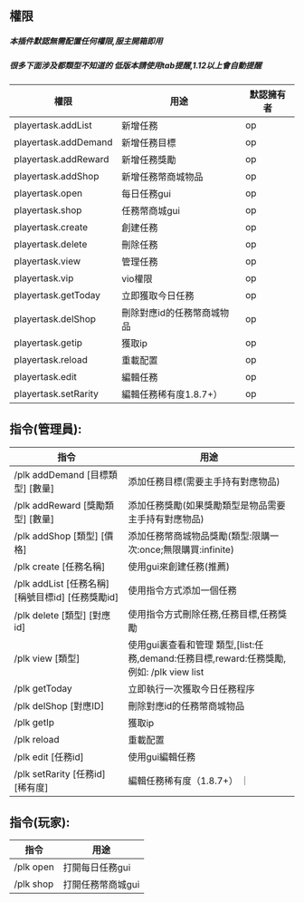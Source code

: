 ## 權限
##### 本插件默認無需配置任何權限,服主開箱即用
##### 很多下面涉及都類型不知道的 低版本請使用tab提醒,1.12以上會自動提醒

|  權限 | 用途  | 默認擁有者 |
| ------------ | ------------ | ------------ |
| playertask.addList  | 新增任務  | op |
| playertask.addDemand  | 新增任務目標  | op |
| playertask.addReward  | 新增任務獎勵  | op |
| playertask.addShop  | 新增任務幣商城物品  | op |
| playertask.open  | 每日任務gui  | op |
| playertask.shop  | 任務幣商城gui  | op |
| playertask.create  | 創建任務  | op |
| playertask.delete  | 刪除任務  | op |
| playertask.view  | 管理任務  | op |
| playertask.vip  | vio權限  | op |
| playertask.getToday  | 立即獲取今日任務  | op |
| playertask.delShop  | 刪除對應id的任務幣商城物品  | op |
| playertask.getip  | 獲取ip  | op |
| playertask.reload  | 重載配置  | op |
| playertask.edit  | 編輯任務  | op |
| playertask.setRarity  | 編輯任務稀有度1.8.7+）  | op |

## 指令(管理員):
|  指令 | 用途  |
| ------------ | ------------ |
| /plk addDemand [目標類型] [數量] | 添加任務目標(需要主手持有對應物品)  |
| /plk addReward [獎勵類型] [數量] | 添加任務獎勵(如果獎勵類型是物品需要主手持有對應物品) |
| /plk addShop [類型] [價格] | 添加任務幣商城物品獎勵(類型:限購一次:once;無限購買:infinite) |
| /plk create [任務名稱]   |  使用gui來創建任務(推薦) |
| /plk addList [任務名稱] [稱號目標id] [任務獎勵id] | 使用指令方式添加一個任務 |
| /plk delete [類型] [對應id] | 使用指令方式刪除任務,任務目標,任務獎勵 |
| /plk view [類型] | 使用gui裏查看和管理 類型,[list:任務,demand:任務目標,reward:任務獎勵,例如: /plk view list|
| /plk getToday | 立即執行一次獲取今日任務程序|
|/plk delShop [對應ID] | 刪除對應id的任務幣商城物品|
|/plk getIp | 獲取ip|
|/plk reload | 重載配置|
|/plk edit [任務id] | 使用gui編輯任務  |
|/plk setRarity [任務id] [稀有度]| 編輯任務稀有度（1.8.7+） ｜

## 指令(玩家):
|  指令 | 用途  |
| ------------ | ------------    |
| /plk open    | 打開每日任務gui  |
| /plk shop    | 打開任務幣商城gui  |